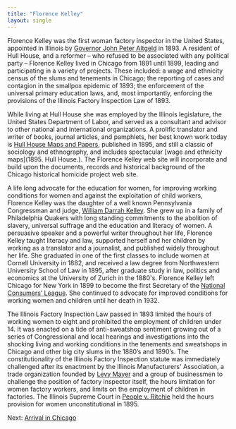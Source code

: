 ```yaml
---
title: "Florence Kelley"
layout: single
---
```


Florence Kelley was the first woman factory inspector in the United States, appointed in Illinois by [Governor John Peter Altgeld](/historical/altgeld) in 1893. A resident of Hull House, and a reformer – who refused to be associated with any political party – Florence Kelley lived in Chicago from 1891 until 1899, leading and participating in a variety of projects. These included: a wage and ethnicity census of the slums and tenements in Chicago; the reporting of cases and contagion in the smallpox epidemic of 1893; the enforcement of the universal primary education laws, and, most importantly, enforcing the provisions of the Illinois Factory Inspection Law of 1893.

While living at Hull House she was employed by the Illinois legislature, the United States Department of Labor, and served as a consultant and advisor to other national and international organizations. A prolific translator and writer of books, journal articles, and pamphlets, her best known work today is [Hull House Maps and Papers](/historical/hullhouse), published in 1895, and still a classic of sociology and ethnography, and includes spectacular [wage and ethnicity maps](1895. Hull House.). The Florence Kelley web site will incorporate and build upon the documents, records and historical background of the Chicago historical homicide project web site.

A life long advocate for the education for women, for improving working conditions for women and against the exploitation of child workers, Florence Kelley was the daughter of a well known Pennsylvania Congressman and judge, [William Darrah Kelley](/florence/father). She grew up in a family of Philadelphia Quakers with long standing commitments to the abolition of slavery, universal suffrage and the education and literacy of women. A persuasive speaker and a powerful writer throughout her life, Florence Kelley taught literacy and law, supported herself and her children by working as a translator and a journalist, and published widely throughout her life. She graduated in one of the first classes to include women at Cornell University in 1882, and received a law degree from Northwestern University School of Law in 1895, after graduate study in law, politics and economics at the University of Zurich in the 1880's. Florence Kelley left Chicago for New York in 1899 to become the first Secretary of the [National Consumers’ League](http://www.nclnet.org). She continued to advocate for improved conditions for working women and children until her death in 1932.

The Illinois Factory Inspection Law passed in 1893 limited the hours of working women to eight and prohibited the employment of children under 14. It was enacted on a tide of anti-sweatshop sentiment growing out of a series of Congressional and local hearings and investigations into the shocking living and working conditions in the tenements and sweatshops in Chicago and other big city slums in the 1880’s and 1890’s. The constitutionality of the Illinois Factory Inspection statute was immediately challenged after its enactment by the Illinois Manufacturers' Association, a trade organization founded by [Levy Mayer](/historical/mayer) and a group of businessmen to challenge the position of factory inspector itself, the hours limitation for women factory workers, and limits on the employment of children in factories. The Illinois Supreme Court in [People v. Ritchie](/legal/court) held the hours provision for women unconstitutional in 1895.

Next:  [Arrival in Chicago](/florence/arrival)
